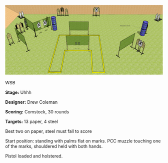 ![Uhhh](Stage%20Design.png)

WSB

<b>Stage:</b> Uhhh

<b>Designer:</b> Drew Coleman

<b>Scoring:</b> Comstock, 30 rounds

<b>Targets: </b>13 paper, 4 steel

Best two on paper, steel must fall to score

Start position: standing with palms flat on marks. PCC muzzle touching one of the marks, shouldered held with both hands.

Pistol loaded and holstered.
